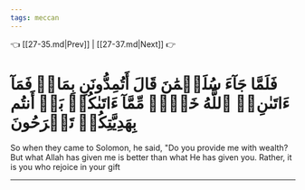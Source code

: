 ```yaml
---
tags: meccan
---
```


👈 [[27-35.md|Prev]] | [[27-37.md|Next]] 👉

# فَلَمَّا جَآءَ سُلَيۡمَٰنَ قَالَ أَتُمِدُّونَنِ بِمَالٖ فَمَآ ءَاتَىٰنِۦَ ٱللَّهُ خَيۡرٞ مِّمَّآ ءَاتَىٰكُمۚ بَلۡ أَنتُم بِهَدِيَّتِكُمۡ تَفۡرَحُونَ

So when they came to Solomon, he said, "Do you provide me with wealth? But what Allah has given me is better than what He has given you. Rather, it is you who rejoice in your gift

---

